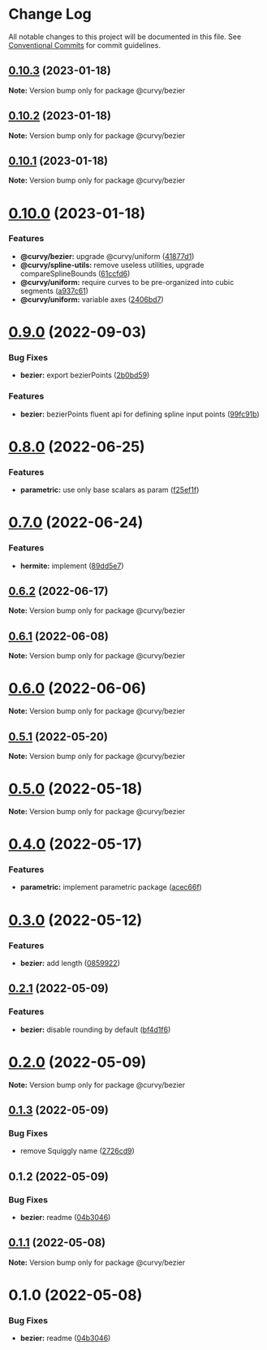 # Change Log

All notable changes to this project will be documented in this file.
See [Conventional Commits](https://conventionalcommits.org) for commit guidelines.

## [0.10.3](https://github.com/tkofh/curvy/compare/@curvy/bezier@0.10.2...@curvy/bezier@0.10.3) (2023-01-18)

**Note:** Version bump only for package @curvy/bezier





## [0.10.2](https://github.com/tkofh/curvy/compare/@curvy/bezier@0.10.1...@curvy/bezier@0.10.2) (2023-01-18)

**Note:** Version bump only for package @curvy/bezier

## [0.10.1](https://github.com/tkofh/curvy/compare/@curvy/bezier@0.10.0...@curvy/bezier@0.10.1) (2023-01-18)

**Note:** Version bump only for package @curvy/bezier

# [0.10.0](https://github.com/tkofh/curvy/compare/@curvy/bezier@0.9.0...@curvy/bezier@0.10.0) (2023-01-18)

### Features

- **@curvy/bezier:** upgrade @curvy/uniform ([41877d1](https://github.com/tkofh/curvy/commit/41877d19d901a8838f3253984323adfb5cf74830))
- **@curvy/spline-utils:** remove useless utilities, upgrade compareSplineBounds ([61ccfd6](https://github.com/tkofh/curvy/commit/61ccfd6f143ca3de1f6aa4c09c15256427dab257))
- **@curvy/uniform:** require curves to be pre-organized into cubic segments ([a937c61](https://github.com/tkofh/curvy/commit/a937c61b543037fc714b7adf313927fc83688afe))
- **@curvy/uniform:** variable axes ([2406bd7](https://github.com/tkofh/curvy/commit/2406bd7176bf393b8f8bd04a7f14ca5c2a7f42eb))

# [0.9.0](https://github.com/tkofh/curvy/compare/@curvy/bezier@0.8.0...@curvy/bezier@0.9.0) (2022-09-03)

### Bug Fixes

- **bezier:** export bezierPoints ([2b0bd59](https://github.com/tkofh/curvy/commit/2b0bd5983dc4f29311f07713d1b590c7fc711e9c))

### Features

- **bezier:** bezierPoints fluent api for defining spline input points ([99fc91b](https://github.com/tkofh/curvy/commit/99fc91b4a5f4e98eaacc9059ea1833258f2561a8))

# [0.8.0](https://github.com/tkofh/curvy/compare/@curvy/bezier@0.7.0...@curvy/bezier@0.8.0) (2022-06-25)

### Features

- **parametric:** use only base scalars as param ([f25ef1f](https://github.com/tkofh/curvy/commit/f25ef1f1015b3f327c41274efc4b65b93e1caf21))

# [0.7.0](https://github.com/tkofh/curvy/compare/@curvy/bezier@0.6.2...@curvy/bezier@0.7.0) (2022-06-24)

### Features

- **hermite:** implement ([89dd5e7](https://github.com/tkofh/curvy/commit/89dd5e763dbfd61a3063e944188b572fe8607083))

## [0.6.2](https://github.com/tkofh/curvy/compare/@curvy/bezier@0.6.1...@curvy/bezier@0.6.2) (2022-06-17)

**Note:** Version bump only for package @curvy/bezier

## [0.6.1](https://github.com/tkofh/curvy/compare/@curvy/bezier@0.6.0...@curvy/bezier@0.6.1) (2022-06-08)

**Note:** Version bump only for package @curvy/bezier

# [0.6.0](https://github.com/tkofh/curvy/compare/@curvy/bezier@0.5.1...@curvy/bezier@0.6.0) (2022-06-06)

**Note:** Version bump only for package @curvy/bezier

## [0.5.1](https://github.com/tkofh/curvy/compare/@curvy/bezier@0.5.0...@curvy/bezier@0.5.1) (2022-05-20)

**Note:** Version bump only for package @curvy/bezier

# [0.5.0](https://github.com/tkofh/curvy/compare/@curvy/bezier@0.4.0...@curvy/bezier@0.5.0) (2022-05-18)

**Note:** Version bump only for package @curvy/bezier

# [0.4.0](https://github.com/tkofh/curvy/compare/@curvy/bezier@0.3.0...@curvy/bezier@0.4.0) (2022-05-17)

### Features

- **parametric:** implement parametric package ([acec66f](https://github.com/tkofh/curvy/commit/acec66f2d888e555469b33b5ae00f02c5ed309e4))

# [0.3.0](https://github.com/tkofh/curvy/compare/@curvy/bezier@0.2.1...@curvy/bezier@0.3.0) (2022-05-12)

### Features

- **bezier:** add length ([0859922](https://github.com/tkofh/curvy/commit/0859922241bb9ef2908763ac8f80136b3b1dab70))

## [0.2.1](https://github.com/tkofh/curvy/compare/@curvy/bezier@0.2.0...@curvy/bezier@0.2.1) (2022-05-09)

### Features

- **bezier:** disable rounding by default ([bf4d1f6](https://github.com/tkofh/curvy/commit/bf4d1f6125d15a73e4ac20bf23c50e1f8f0889a5))

# [0.2.0](https://github.com/tkofh/curvy/compare/@curvy/bezier@0.1.3...@curvy/bezier@0.2.0) (2022-05-09)

**Note:** Version bump only for package @curvy/bezier

## [0.1.3](https://github.com/tkofh/curvy/compare/@curvy/bezier@0.1.2...@curvy/bezier@0.1.3) (2022-05-09)

### Bug Fixes

- remove Squiggly name ([2726cd9](https://github.com/tkofh/curvy/commit/2726cd964279395bed4554e00001f54d30f468ae))

## 0.1.2 (2022-05-09)

### Bug Fixes

- **bezier:** readme ([04b3046](https://github.com/tkofh/curvy/commit/04b3046d9ab0d18e9baada53e944677e7bd21ff9))

## [0.1.1](https://github.com/tkofh/curvy/compare/@curvy/bezier@0.1.0...@curvy/bezier@0.1.1) (2022-05-08)

**Note:** Version bump only for package @curvy/bezier

# 0.1.0 (2022-05-08)

### Bug Fixes

- **bezier:** readme ([04b3046](https://github.com/tkofh/curvy/commit/04b3046d9ab0d18e9baada53e944677e7bd21ff9))
